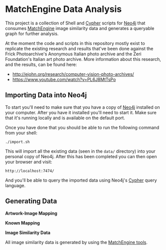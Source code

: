 MatchEngine Data Analysis
=========================

This project is a collection of Shell and [Cypher](http://neo4j.com/docs/stable/cypher-query-lang.html) scripts for [Neo4j](http://neo4j.com/) that consumes [MatchEngine](https://services.tineye.com/MatchEngine) image similarity data and generates a queryable graph for further analysis.

At the moment the code and scripts in this repository mostly exist to replicate the existing research and results that've been done against the Frick Photoarchive's Anonymous Italian photo archive and the Zeri Foundation's Italian art photo archive. More information about this research, and the results, can be found here:

* http://ejohn.org/research/computer-vision-photo-archives/
* https://www.youtube.com/watch?v=PL6J8MtTsPo

## Importing Data into Neo4j

To start you'll need to make sure that you have a copy of [Neo4j](http://neo4j.com/) installed on your computer. After you have it installed you'll need to start it. Make sure that it's running locally and is available on the default port.

Once you have done that you should be able to run the following command from your shell:

    ./import.sh

This will import all the existing data (seen in the `data/` directory) into your personal copy of Neo4j. After this has been completed you can then open your browser and visit:

    http://localhost:7474/

And you'll be able to query the imported data using Neo4j's [Cypher](http://neo4j.com/docs/stable/cypher-query-lang.html) query language.

## Generating Data

**Artwork-Image Mapping**

**Known Mapping**

**Image Similarity Data**

All image similarity data is generated by using the [MatchEngine tools](https://github.com/jeresig/matchengine-tools).


